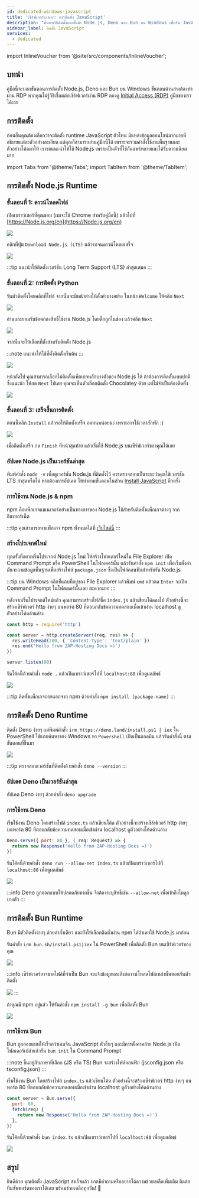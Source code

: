 ```yaml
---
id: dedicated-windows-javascript
title: 'เซิร์ฟเวอร์เฉพาะ: การติดตั้ง JavaScript'
description: "ค้นพบวิธีติดตั้งและตั้งค่า Node.js, Deno และ Bun บน Windows เพื่อรัน JavaScript อย่างมีประสิทธิภาพ → เรียนรู้เพิ่มเติมตอนนี้"
sidebar_label: ติดตั้ง JavaScript
services:
  - dedicated
---
```


import InlineVoucher from '@site/src/components/InlineVoucher';

## บทนำ

คู่มือนี้จะบอกขั้นตอนการติดตั้ง Node.js, Deno และ Bun บน Windows ขั้นตอนด้านล่างต้องทำผ่าน RDP หากคุณไม่รู้วิธีเชื่อมต่อเซิร์ฟเวอร์ผ่าน RDP ลองดู [Initial Access (RDP)](vserver-windows-userdp.md) คู่มือของเราได้เลย

<InlineVoucher />

## การติดตั้ง

ก่อนอื่นคุณต้องเลือกว่าจะติดตั้ง runtime JavaScript ตัวไหน มีแหล่งข้อมูลออนไลน์มากมายที่อธิบายแต่ละตัวอย่างละเอียด แต่คุณก็สามารถอ่านคู่มือนี้ได้ เพราะจะรวมคำสั่งใช้งานพื้นฐานและตัวอย่างโค้ดมาให้ เราขอแนะนำให้ใช้ Node.js เพราะเป็นตัวที่ใช้กันแพร่หลายและได้รับความนิยมมาก

import Tabs from '@theme/Tabs';
import TabItem from '@theme/TabItem';

<Tabs>
<TabItem value="Node.js Runtime" label="Node.js" default>

## การติดตั้ง Node.js Runtime

### ขั้นตอนที่ 1: ดาวน์โหลดไฟล์
เปิดเบราว์เซอร์ที่คุณชอบ (ผมจะใช้ Chrome สำหรับคู่มือนี้) แล้วไปที่ [https://Node.js.org/en](https://Node.js.org/en)

![](https://screensaver01.zap-hosting.com/index.php/s/FXEML6xiCedS7Nq/preview)

คลิกที่ปุ่ม `Download Node.js (LTS)` แล้วรอจนดาวน์โหลดเสร็จ

![](https://screensaver01.zap-hosting.com/index.php/s/EwjMejMYykPCQRQ/preview)

:::tip
แนะนำให้ติดตั้งเวอร์ชัน Long Term Support (LTS) ล่าสุดเสมอ
:::

### ขั้นตอนที่ 2: การติดตั้ง Python
รันตัวติดตั้งโดยคลิกที่ไฟล์ จากนั้นจะมีหน้าต่างให้ตั้งค่าบางอย่าง ในหน้า `Welcome` ให้คลิก `Next`

![](https://screensaver01.zap-hosting.com/index.php/s/4kZo7AFbMk58c2E/preview)

อ่านและยอมรับข้อตกลงสิทธิ์ใช้งาน Node.js โดยติ๊กถูกในช่อง แล้วคลิก `Next`

![](https://screensaver01.zap-hosting.com/index.php/s/sDNjGj7fCqHRFGp/preview)

จากนั้นจะให้เลือกที่ตั้งสำหรับติดตั้ง Node.js

:::note
แนะนำให้ใช้ที่ตั้งติดตั้งเริ่มต้น
:::

![](https://screensaver01.zap-hosting.com/index.php/s/L2wNRLFfEo3H6wn/preview)

หน้าถัดไป คุณสามารถเลือกไม่ติดตั้งแพ็กเกจหลักบางตัวของ Node.js ได้ ถ้าต้องการติดตั้งแบบปกติซึ่งแนะนำ ให้กด `Next` ไปเลย คุณจะเห็นตัวเลือกติดตั้ง Chocolatey ด้วย แต่ไม่จำเป็นต้องติดตั้ง

![](https://screensaver01.zap-hosting.com/index.php/s/y6ssQbn2psE5sFt/preview)

### ขั้นตอนที่ 3: เสร็จสิ้นการติดตั้ง
ตอนนี้คลิก `Install` แล้วรอให้ติดตั้งเสร็จ อดทนหน่อยนะ เพราะอาจใช้เวลาสักพัก :)

![](https://screensaver01.zap-hosting.com/index.php/s/Bdr4pfwS2HRoaS2/preview)

เมื่อติดตั้งเสร็จ กด `Finish` ที่หน้าสุดท้าย แล้วเริ่มใช้ Node.js บนเซิร์ฟเวอร์ของคุณได้เลย

### อัปเดต Node.js เป็นเวอร์ชันล่าสุด

พิมพ์คำสั่ง `node -v` เพื่อดูเวอร์ชัน Node.js ที่ติดตั้งไว้ ควรตรวจสอบเป็นระยะว่าคุณใช้เวอร์ชัน LTS ล่าสุดหรือไม่ หากต้องการอัปเดต ให้ทำตามขั้นตอนในส่วน [Install JavaScript](dedicated-windows-javascript.md#installing-nodejs-runtime) อีกครั้ง

### การใช้งาน Node.js & npm

npm คือแพ็กเกจแมเนเจอร์อย่างเป็นทางการของ Node.js ใช้สำหรับติดตั้งแพ็กเกจต่างๆ จากอินเทอร์เน็ต

:::tip
คุณสามารถหาแพ็กเกจ npm ทั้งหมดได้ที่ [เว็บไซต์นี้](https://www.npmjs.com/)
:::

### สร้างโปรเจกต์ใหม่

ทุกครั้งที่อยากเริ่มโปรเจกต์ Node.js ใหม่ ให้สร้างโฟลเดอร์ใหม่ใน File Explorer เปิด Command Prompt หรือ PowerShell ในโฟลเดอร์นั้น แล้วรันคำสั่ง `npm init` เพื่อเริ่มตั้งค่า มันจะถามข้อมูลพื้นฐานเพื่อสร้างไฟล์ `package.json` ซึ่งเป็นไฟล์คอนฟิกสำหรับรัน Node.js

:::tip
บน Windows คลิกที่แถบที่อยู่ของ File Explorer แล้วพิมพ์ `cmd` แล้วกด `Enter` จะเปิด Command Prompt ในโฟลเดอร์นั้นเลย สะดวกมาก
:::

หลังจากเริ่มโปรเจกต์ใหม่แล้ว คุณสามารถสร้างไฟล์ชื่อ `index.js` แล้วเขียนโค้ดลงไป ตัวอย่างนี้จะสร้างเซิร์ฟเวอร์ http ง่ายๆ บนพอร์ต 80 ที่ตอบกลับข้อความทดสอบเมื่อเข้าผ่าน localhost ดูตัวอย่างโค้ดด้านล่าง

```js
const http = require('http')

const server = http.createServer((req, res) => {
  res.writeHead(200, { 'Content-Type': 'text/plain' })
  res.end('Hello from ZAP-Hosting Docs =)')
})

server.listen(80)
```

รันโค้ดนี้ด้วยคำสั่ง `node .` แล้วเปิดเบราว์เซอร์ไปที่ `localhost:80` เพื่อดูผลลัพธ์

![](https://screensaver01.zap-hosting.com/index.php/s/kWRi9agrzkWc4rw/preview)

:::tip
ติดตั้งแพ็กเกจภายนอกจาก npm ด้วยคำสั่ง `npm install [package-name]`
:::

</TabItem>

<TabItem value="Deno Runtime" label="Deno" default>

## การติดตั้ง Deno Runtime

ติดตั้ง Deno ง่ายๆ แค่พิมพ์คำสั่ง `irm https://deno.land/install.ps1 | iex` ใน PowerShell ใช้แถบค้นหาของ Windows หา `Powershell` เปิดเป็นแอดมิน แล้วรันคำสั่งนี้ ตามขั้นตอนที่ขึ้นมา

![](https://screensaver01.zap-hosting.com/index.php/s/jTdDo6c2Kx42o8B/preview)

:::tip
ตรวจสอบเวอร์ชันที่ติดตั้งด้วยคำสั่ง `deno --version`
:::

### อัปเดต Deno เป็นเวอร์ชันล่าสุด

อัปเดต Deno ง่ายๆ ด้วยคำสั่ง `deno upgrade`

### การใช้งาน Deno

เริ่มใช้งาน Deno โดยสร้างไฟล์ `index.ts` แล้วเขียนโค้ด ตัวอย่างนี้จะสร้างเซิร์ฟเวอร์ http ง่ายๆ บนพอร์ต 80 ที่ตอบกลับข้อความทดสอบเมื่อเข้าผ่าน localhost ดูตัวอย่างโค้ดด้านล่าง

```js
Deno.serve({ port: 80 }, (_req: Request) => {
  return new Response('Hello from ZAP-Hosting Docs =)')
})
```

รันโค้ดนี้ด้วยคำสั่ง `deno run --allow-net index.ts` แล้วเปิดเบราว์เซอร์ไปที่ `localhost:80` เพื่อดูผลลัพธ์

![](https://screensaver01.zap-hosting.com/index.php/s/rswYFXWM9D5grpS/preview)

:::info
Deno ถูกออกแบบให้ปลอดภัยมากขึ้น จึงต้องระบุสิทธิ์เช่น `--allow-net` เพื่อเข้าถึงโมดูลบางตัว
:::

</TabItem>

<TabItem value="Bun Runtime" label="Bun" default>

## การติดตั้ง Bun Runtime

Bun มีตัวติดตั้งง่ายๆ ด้วยคำสั่งเดียว และยังให้เลือกติดตั้งผ่าน npm ได้ถ้าเคยใช้ Node.js มาก่อน

<Tabs>
<TabItem value="command" label="คำสั่ง" default>

รันคำสั่ง `irm bun.sh/install.ps1|iex` ใน PowerShell เพื่อติดตั้ง Bun บนเซิร์ฟเวอร์ของคุณ

![](https://screensaver01.zap-hosting.com/index.php/s/65oooTQRGQPW8DS/preview)

:::info
เซิร์ฟเวอร์อาจขาดไฟล์ที่จำเป็น Bun จะแจ้งข้อมูลและลิงก์ดาวน์โหลดไฟล์เหล่านั้นตอนรันตัวติดตั้ง

![](https://screensaver01.zap-hosting.com/index.php/s/kZsc5DF3BAiQ2fF/preview)
:::

</TabItem>
<TabItem value="npm" label="npm">

ถ้าคุณมี npm อยู่แล้ว ให้รันคำสั่ง `npm install -g bun` เพื่อติดตั้ง Bun

![](https://screensaver01.zap-hosting.com/index.php/s/cejbBAQdHxkrm2A/preview)

</TabItem>
</Tabs>

### การใช้งาน Bun

Bun ถูกออกแบบให้เร็วกว่าเอนจิน JavaScript ตัวอื่นๆ และมีการตั้งค่าคล้าย Node.js เปิดโฟลเดอร์เปล่าแล้วรัน `bun init` ใน Command Prompt

:::note
ขึ้นอยู่กับภาษาที่เลือก (JS หรือ TS) Bun จะสร้างไฟล์คอนฟิก (jsconfig.json หรือ tsconfig.json)
:::

เริ่มใช้งาน Bun โดยสร้างไฟล์ `index.ts` แล้วเขียนโค้ด ตัวอย่างนี้จะสร้างเซิร์ฟเวอร์ http ง่ายๆ บนพอร์ต 80 ที่ตอบกลับข้อความทดสอบเมื่อเข้าผ่าน localhost ดูตัวอย่างโค้ดด้านล่าง

```js
const server = Bun.serve({
  port: 80,
  fetch(req) {
    return new Response('Hello from ZAP-Hosting Docs =)')
  },
})
```

รันโค้ดนี้ด้วยคำสั่ง `bun index.ts` แล้วเปิดเบราว์เซอร์ไปที่ `localhost:80` เพื่อดูผลลัพธ์

![](https://screensaver01.zap-hosting.com/index.php/s/oTco7F65bZbSGP9/preview)

</TabItem>
</Tabs>

## สรุป

ยินดีด้วย คุณติดตั้ง JavaScript สำเร็จแล้ว หากมีคำถามหรืออยากได้ความช่วยเหลือเพิ่มเติม ติดต่อทีมซัพพอร์ตของเราได้เลย พร้อมช่วยเหลือทุกวัน! 🙂




<InlineVoucher />